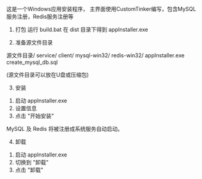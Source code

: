 这是一个Windows应用安装程序， 主界面使用CustomTinker编写，包含MySQL服务注册，Redis服务注册等


1. 打包
运行 build.bat
在 dist 目录下得到 appInstaller.exe


2. 准备源文件目录

源文件目录/
    service/
    client/
    mysql-win32/
    redis-win32/
    appInstaller.exe
    create_mysql_db.sql

(源文件目录可以放在U盘或压缩包)


3. 安装

1) 启动 appInstaller.exe
2) 设置信息
3) 点击 "开始安装"

MySQL 及 Redis 将被注册成系统服务自动启动。

4. 卸载
1) 启动 appInstaller.exe
2) 切换到 "卸载"
3) 点击 "卸载"
